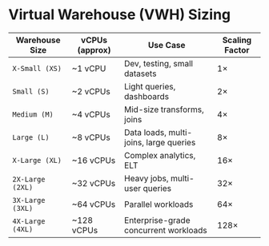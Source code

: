 # Virtual Warehouse (VWH) Sizing

| **Warehouse Size** | **vCPUs (approx)** | **Use Case**                           | **Scaling Factor** |
| ------------------ | ------------------ | -------------------------------------- | ------------------ |
| `X-Small (XS)`     | \~1 vCPU           | Dev, testing, small datasets           | 1×                 |
| `Small (S)`        | \~2 vCPUs          | Light queries, dashboards              | 2×                 |
| `Medium (M)`       | \~4 vCPUs          | Mid-size transforms, joins             | 4×                 |
| `Large (L)`        | \~8 vCPUs          | Data loads, multi-joins, large queries | 8×                 |
| `X-Large (XL)`     | \~16 vCPUs         | Complex analytics, ELT                 | 16×                |
| `2X-Large (2XL)`   | \~32 vCPUs         | Heavy jobs, multi-user queries         | 32×                |
| `3X-Large (3XL)`   | \~64 vCPUs         | Parallel workloads                     | 64×                |
| `4X-Large (4XL)`   | \~128 vCPUs        | Enterprise-grade concurrent workloads  | 128×               |
